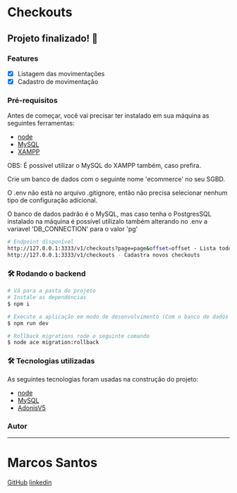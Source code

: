 # Checkouts

## Projeto finalizado! 🚀

### Features

- [x] Listagem das movimentações
- [x] Cadastro de movimentação

### Pré-requisitos

Antes de começar, você vai precisar ter instalado em sua máquina as seguintes ferramentas:
- [node](https://nodejs.org/pt-br/)
- [MySQL](https://dev.mysql.com/downloads/)
- [XAMPP](https://www.apachefriends.org/pt_br/index.html)

OBS: É possível utilizar o MySQL do XAMPP também, caso prefira.

Crie um banco de dados com o seguinte nome 'ecommerce' no seu SGBD.

O .env não está no arquivo .gitignore, então não precisa selecionar
nenhum tipo de configuração adicional.

O banco de dados padrão é o MySQL, mas caso tenha o PostgresSQL instalado na máquina
é possível utilizalo também alterando no .env a variavel 'DB_CONNECTION' para o valor 'pg'

```bash
# Endpoint disponível
http://127.0.0.1:3333/v1/checkouts?page=page&offset=offset - Lista todos os checkouts cadastrados
http://127.0.0.1:3333/v1/checkouts - Cadastra novos checkouts
```

### 🛠 Rodando o backend

```bash
# Vá para a pasta do projeto
# Instale as dependências
$ npm i

# Execute a aplicação em modo de desenvolvimento (Com o banco de dados já criado, esse comando rodará todas as migrations e as seeders)
$ npm run dev

# Rollback migrations rode o seguinte comando 
$ node ace migration:rollback
```

### 🛠 Tecnologias utilizadas

As seguintes tecnologias foram usadas na construção do projeto:

- [node](https://nodejs.org/pt-br/)
- [MySQL](https://dev.mysql.com/downloads/)
- [AdonisV5](https://adonisjs.com/)

### Autor

---

# Marcos Santos

[GitHub](https://github.com/Marcos1710)
[linkedin](https://www.linkedin.com/public-profile/in/marcos-samuel-1710)
